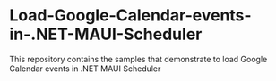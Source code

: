 # Load-Google-Calendar-events-in-.NET-MAUI-Scheduler
This repository contains the samples that demonstrate to load Google Calendar events in .NET MAUI Scheduler
